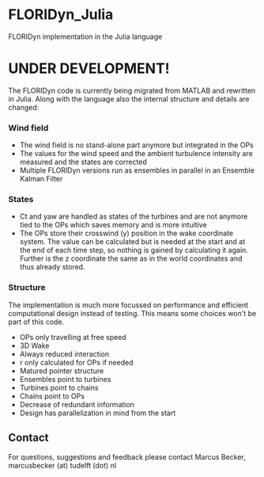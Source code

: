 # FLORIDyn_Julia
 FLORIDyn implementation in the Julia language

# UNDER DEVELOPMENT!
The FLORIDyn code is currently being migrated from MATLAB and rewritten in Julia.
Along with the language also the internal structure and details are changed:
### Wind field
- The wind field is no stand-alone part anymore but integrated in the OPs
- The values for the wind speed and the ambient turbulence intensity are measured and the states are corrected
- Multiple FLORIDyn versions run as ensembles in parallel in an Ensemble Kalman Filter

### States
- Ct and yaw are handled as states of the turbines and are not anymore tied to the OPs which saves memory and is more intuitive
- The OPs store their crosswind (y) position in the wake coordinate system. The value can be calculated but is needed at the start and at the end of each time step, so nothing is gained by calculating it again. Further is the z coordinate the same as in the world coordinates and thus already stored.

### Structure
The implementation is much more focussed on performance and efficient computational design instead of testing. This means some choices won't be part of this code.
- OPs only travelling at free speed
- 3D Wake
- Always reduced interaction
- r only calculated for OPs if needed
- Matured pointer structure
 - Ensembles point to turbines
 - Turbines point to chains
 - Chains point to OPs
- Decrease of redundant information
- Design has parallelization in mind from the start

## Contact
For questions, suggestions and feedback please contact Marcus Becker, marcusbecker (at) tudelft (dot) nl
